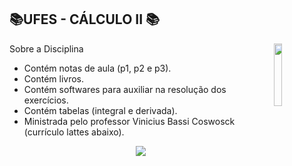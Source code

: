 ## 📚UFES - CÁLCULO II 📚
<img align="right" width="16%" src="https://user-images.githubusercontent.com/80075307/220129072-48d5ff96-a10d-4e0b-9024-9374bee2c0c2.svg">

Sobre a Disciplina
  * Contém notas de aula (p1, p2 e p3).
  * Contém livros.
  * Contém softwares para auxiliar na resolução dos exercícios.
  * Contém tabelas (integral e derivada).
  * Ministrada pelo professor Vinicius Bassi Coswosck (currículo lattes abaixo).
  
 <div align="center">
    <a href="http://lattes.cnpq.br/0882659194498665" target="_blank"
      ><img
        src="https://img.shields.io/badge/-Currículo Lattes-%230077B5?style=for-the-badge&logo=linkedin&logoColor=white"
        target="_blank"
  </div>
